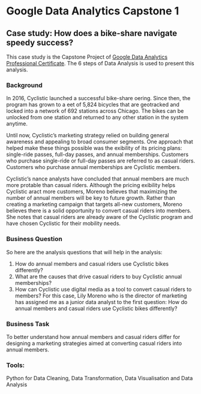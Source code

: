 # Google Data Analytics Capstone 1
## Case study: How does a bike-share navigate speedy success?

This case study is the Capstone Project of [Google Data Analytics Professional Certificate](https://www.coursera.org/professional-certificates/google-data-analytics). The 6 steps of Data Analysis is used to present this analysis.

### Background
In 2016, Cyclistic launched a successful bike-share oering. Since then, the program has grown to a eet of 5,824 bicycles that are geotracked and locked into a network of 692 stations across Chicago. The bikes can be unlocked from one station and returned to any other station in the system anytime.

Until now, Cyclistic’s marketing strategy relied on building general awareness and appealing to broad consumer segments. One approach that helped make these things possible was the exibility of its pricing plans: single-ride passes, full-day passes, and annual memberships. Customers who purchase single-ride or full-day passes are referred to as casual riders. Customers who purchase annual memberships are Cyclistic members.

Cyclistic’s nance analysts have concluded that annual members are much more protable than casual riders. Although the pricing exibility helps Cyclistic aract more customers, Moreno believes that maximizing the number of annual members will be key to future growth. Rather than creating a marketing campaign that targets all-new customers, Moreno believes there is a solid opportunity to convert casual riders into members. She notes that casual riders are already aware of the Cyclistic program and have chosen Cyclistic for their mobility needs.

### Business Question
So here are the analysis questions that will help in the analysis:
1. How do annual members and casual riders use Cyclistic bikes differently?
2. What are the causes that drive casual riders to buy Cyclistic annual memberships?
3. How can Cyclistic use digital media as a tool to convert casual riders to members?
For this case, Lily Moreno who is the director of marketing has assigned me as a junior data analyst to the first question: How do annual members and casual riders use Cyclistic bikes differently?

### Business Task
To better understand how annual members and casual riders differ for designing a marketing strategies aimed at converting casual riders into annual members.

### Tools:
Python for Data Cleaning, Data Transformation, Data Visualisation and Data Analysis
